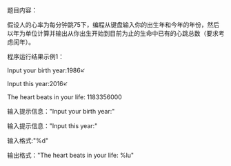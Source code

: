 题目内容：

假设人的心率为每分钟跳75下，编程从键盘输入你的出生年和今年的年份，然后以年为单位计算并输出从你出生开始到目前为止的生命中已有的心跳总数（要求考虑闰年）。



程序运行结果示例1：

Input your birth year:1986↙

Input this year:2016↙

The heart beats in your life: 1183356000



输入提示信息："Input your birth year:"

输入提示信息："Input this year:"

输入格式:"%d"

输出格式："The heart beats in your life: %lu"